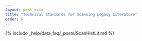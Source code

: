 ```yaml
---
layout: post_scix
title: "Technical Standards for Scanning Legacy Literature"
order: 6
---
```


{% include _help/data_faq/_posts/ScanHistLit.md %}
